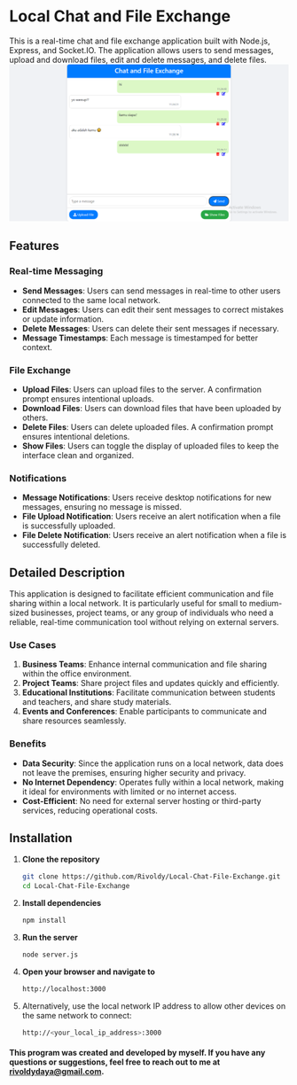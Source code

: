 # Local Chat and File Exchange

This is a real-time chat and file exchange application built with Node.js, Express, and Socket.IO. The application allows users to send messages, upload and download files, edit and delete messages, and delete files.
![Screenshot of the Application](https://github.com/Rivoldy/Local-Chat-File-Exchange/blob/master/Screenshot%20(260).png)
## Features

### Real-time Messaging
- **Send Messages**: Users can send messages in real-time to other users connected to the same local network.
- **Edit Messages**: Users can edit their sent messages to correct mistakes or update information.
- **Delete Messages**: Users can delete their sent messages if necessary.
- **Message Timestamps**: Each message is timestamped for better context.

### File Exchange
- **Upload Files**: Users can upload files to the server. A confirmation prompt ensures intentional uploads.
- **Download Files**: Users can download files that have been uploaded by others.
- **Delete Files**: Users can delete uploaded files. A confirmation prompt ensures intentional deletions.
- **Show Files**: Users can toggle the display of uploaded files to keep the interface clean and organized.

### Notifications
- **Message Notifications**: Users receive desktop notifications for new messages, ensuring no message is missed.
- **File Upload Notification**: Users receive an alert notification when a file is successfully uploaded.
- **File Delete Notification**: Users receive an alert notification when a file is successfully deleted.

## Detailed Description

This application is designed to facilitate efficient communication and file sharing within a local network. It is particularly useful for small to medium-sized businesses, project teams, or any group of individuals who need a reliable, real-time communication tool without relying on external servers.

### Use Cases
1. **Business Teams**: Enhance internal communication and file sharing within the office environment.
2. **Project Teams**: Share project files and updates quickly and efficiently.
3. **Educational Institutions**: Facilitate communication between students and teachers, and share study materials.
4. **Events and Conferences**: Enable participants to communicate and share resources seamlessly.

### Benefits
- **Data Security**: Since the application runs on a local network, data does not leave the premises, ensuring higher security and privacy.
- **No Internet Dependency**: Operates fully within a local network, making it ideal for environments with limited or no internet access.
- **Cost-Efficient**: No need for external server hosting or third-party services, reducing operational costs.

## Installation

1. **Clone the repository**
   ```sh
   git clone https://github.com/Rivoldy/Local-Chat-File-Exchange.git
   cd Local-Chat-File-Exchange
2. **Install dependencies**
   ```sh
   npm install
3. **Run the server**
   ```sh
   node server.js
4. **Open your browser and navigate to**
    ```sh
    http://localhost:3000
5. Alternatively, use the local network IP address to allow other devices on the same network to connect:
     ```sh
     http://<your_local_ip_address>:3000
     
#### This program was created and developed by myself. If you have any questions or suggestions, feel free to reach out to me at rivoldydaya@gmail.com.
